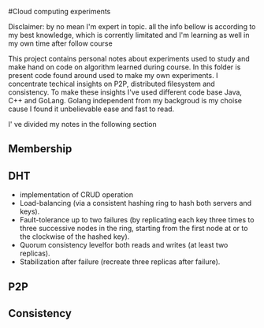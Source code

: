 #Cloud computing experiments

Disclaimer: by no mean I'm expert in topic. all the info bellow is according to my best knowledge, which is corrently limitated and I'm learning as well in my own time after follow course

This project contains personal notes about experiments used to study and make hand on code on algorithm learned during course. In this folder is present code found around used to make my own experiments. I concentrate techical insights on P2P, distributed filesystem and consistency. To make these insights I've used different code base Java, C++ and GoLang. Golang independent from my backgroud is my choise cause I found it unbelievable ease and fast to read.

I' ve divided my notes in the following section 

## Membership

## DHT
  
  * implementation of CRUD operation
  * Load-balancing (via a consistent hashing ring to hash both servers and keys).
  * Fault-tolerance up to two failures (by replicating each key three times to three successive nodes in the ring, starting from the first node at or to the clockwise of the hashed key). 
  * Quorum consistency levelfor both reads and writes (at least two replicas). 
  * Stabilization after failure (recreate three replicas after failure).

## P2P

## Consistency